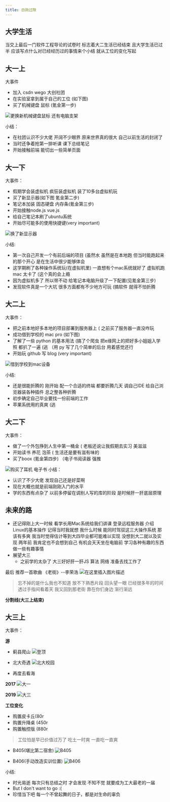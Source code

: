 ```yaml
---
title: 白驹过隙
---
```

## 大学生活
当交上最后一门软件工程导论的试卷时 标志着大二生活已经结束 且大学生活已过半 应该写点什么对已经经历过的事情来个小结 就从工位的变化写起


## 大一上
大事件
* 加入 csdn wego 大创社团
* 在实验室拿到属于自己的工位 (如下图)
* 买了机械键盘 鼠标 (氪金第一步)

![更换新机械键盘鼠标 还有电脑支架](https://img-blog.csdnimg.cn/20190609082204405.jpg?x-oss-process=image/watermark,type_ZmFuZ3poZW5naGVpdGk,shadow_10,text_aHR0cHM6Ly9ibG9nLmNzZG4ubmV0L3dlaXhpbl80MzA2OTAxOA==,size_16,color_FFFFFF,t_70)

小结：
* 在社团认识不少大佬 开阔不少眼界 原来世界真的很大 自己以前生活的封闭了
* 当时还争着抢第一排听课 课下总结笔记
* 开始接触前端 能切出一些简单页面
## 大一下
大事件：
* 假期学会装虚拟机 疯狂装虚拟机 装了10多台虚拟机玩
* 买了新显示器(如下图 氪金第二步)
* 笔记本加装 固态硬盘 内存条(氪金第三步)
* 开始接触node.js vue.js
* 给自己笔记本刷了ubuntu系统
* 开始尽可能多的使用快捷键(very important)

![换了新显示器](https://img-blog.csdnimg.cn/20190609082231247.png?x-oss-process=image/watermark,type_ZmFuZ3poZW5naGVpdGk,shadow_10,text_aHR0cHM6Ly9ibG9nLmNzZG4ubmV0L3dlaXhpbl80MzA2OTAxOA==,size_16,color_FFFFFF,t_70)

小结:
* 第一次自己开发一个有前后端的项目 (虽然水 虽然是在本地跑 但当时能跑起来的那个开心 是在生活中很少能够体会
*  这学期刷了各种操作系统玩(在虚拟机里) 一直想有个mac系统就好了 虚拟机跑mac 太卡了  (这个真的会上瘾
* 因为虚拟机多了 所以带不动 给笔记本电脑升级了一下配置(见氪金第三步)
* 发现软件真是一个大坑 很多方面都有不少地方可玩 (搞软件 就得不怕折腾

## 大二上
大事件：
* 把之前本地好多本地的项目部署到服务器上 ( 之前买了服务器一直没咋玩 
* 成功借到学校的 mac pro (如下图)
* 了解了一些 python 的基本用法 (搞了个爬虫 把e缘网上的把好多小姐姐入学照 都扒了一遍 (逃 （用 py 写了几个简单的后台 用着感觉还行
* 开始玩 github 写 blog (very important)

![借到学校到mac设备](https://img-blog.csdnimg.cn/20190609082252392.png?x-oss-process=image/watermark,type_ZmFuZ3poZW5naGVpdGk,shadow_10,text_aHR0cHM6Ly9ibG9nLmNzZG4ubmV0L3dlaXhpbl80MzA2OTAxOA==,size_16,color_FFFFFF,t_70)

小结:
* 还是很能折腾的 刚开始 配一个合适的终端 都要折腾几天 调自己IDE 给自己浏览器装各种插件 总之整各种折腾
* 初步确定自己毕业要找一份前端的工作 
* 苹果系统用的真爽 (逃
## 大二下
大事件：
* 做了一个外包挣到人生中第一桶金 ( 老板还说让我假期去实习 美滋滋
* 开始读书 养花 泡茶 ( 生活还是要有滋有味的
* 买了boox (氪金第四步) （电子书阅读器 强推  

![购买了耳机 电子书](https://img-blog.csdnimg.cn/2019060908230816.png?x-oss-process=image/watermark,type_ZmFuZ3poZW5naGVpdGk,shadow_10,text_aHR0cHM6Ly9ibG9nLmNzZG4ubmV0L3dlaXhpbl80MzA2OTAxOA==,size_16,color_FFFFFF,t_70)
小结：
* 认识了不少大佬 发现自己还是好菜啊 
* 现在大概也就是前端刚刚入门的水平
* 学的东西有点杂了 以前多停留在调别人写的库的阶段 是时候肝一肝底层原理

## 未来的路
* 还记得刚上大一时候 看学长用Mac系统给我们讲课 登录远程服务器 介绍Linux的基本操作 记得当时我就想 我什么时候 能同时驾驭这三大操作系统 那该有多爽 我当时觉得估计等到大四毕业都可能难以实现 没想到大二就以及实现 两年前 我肯定也不会想到自己 有机会天天坐在电脑前 学习各种有趣的东西 做一些有趣事情
* 展望大三 
	* 之前学的太杂了 大三好好肝一肝JS 算法 网络 准备去找工作了  

最后 推荐一首歌曲 《老街》--李荣浩
![在这里插入图片描述](https://img-blog.csdnimg.cn/20190609105304839.png?x-oss-process=image/watermark,type_ZmFuZ3poZW5naGVpdGk,shadow_10,text_aHR0cHM6Ly9ibG9nLmNzZG4ubmV0L3dlaXhpbl80MzA2OTAxOA==,size_16,color_FFFFFF,t_70)
> 忘不掉的是什么我也不知道
> 放不下熟悉片段
> 回头望一眼 已经很多年的时间
> 透过手指间看着天
> 我又回到那老街
> 靠在你们身边 渐行渐远

**分割线(大三上结束)**
## 大三上
大事件：

**游**
* 蓟县爬山
![登顶](https://img.wsmpage.cn/miao/2019-jixian.jpg)

* 北大奇遇
![北大校园](https://img.wsmpage.cn/miao/2019-beijingdaxue.jpg)

* 再度去看海

**2017**
![大一](https://img.wsmpage.cn/miao/2019-hai.jpg)

**2019**
![大三](https://img.wsmpage.cn/miao/2017-hai.jpg)

**工位变化**
* 购置皮卡丘(80r
* 购置升降桌 (450r
* 购置触控版 (880r
>  工位怕是早已价值过万了
>  吃土一时爽  一直吃一直爽

* B405(堪比第二宿舍)
![B405](https://img.wsmpage.cn/miao/2019-b405-gongwei.jpg)

* B406(手动改造实训位置)
![B406](https://img.wsmpage.cn/miao/2019-b406-gongwei.jpg)

小结:
* 时光易逝 每次只有总结之时 才会发现 不知不觉  就要成为工大最老的一届 
* But I don't want to go  :(
* 珍惜当下吧  每一个不曾起舞的日子，都是对生命的辜负

